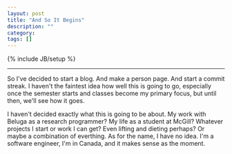 ```yaml
---
layout: post
title: "And So It Begins"
description: ""
category: 
tags: []
---
```

{% include JB/setup %}
<hr>
So I've decided to start a blog. And make a person page. And start a commit streak. I haven't the faintest idea how well this is going to go, especially once the semester starts and classes become my primary focus, but until then, we'll see how it goes. 

I haven't decided exactly what this is going to be about. My work with Beluga as a research programmer? My life as a student at McGill? Whatever projects I start or work I can get? Even lifting and dieting perhaps? Or maybe a combination of everthing. As for the name, I have no idea. I'm a software engineer, I'm in Canada, and it makes sense as the moment. 